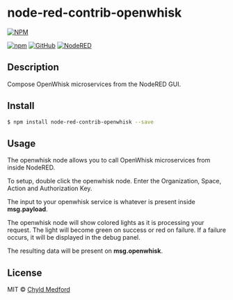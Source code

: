 # node-red-contrib-openwhisk

[![NPM](https://nodei.co/npm/node-red-contrib-openwhisk.png?downloads=true&downloadRank=true&stars=true)](https://nodei.co/npm/node-red-contrib-openwhisk/)

[![npm](https://badge.fury.io/js/node-red-contrib-openwhisk.svg)](https://www.npmjs.com/package/node-red-contrib-openwhisk)
[![GitHub](https://img.shields.io/badge/github-code-blue.svg)](https://github.com/chyld/node-red-contrib-openwhisk)
[![NodeRED](https://img.shields.io/badge/nodered-usage-red.svg)](http://flows.nodered.org/node/node-red-contrib-openwhisk)


## Description
Compose OpenWhisk microservices from the NodeRED GUI.


## Install
```sh
$ npm install node-red-contrib-openwhisk --save
```

## Usage
The openwhisk node allows you to call OpenWhisk microservices from inside NodeRED.

To setup, double click the openwhisk node. Enter the Organization, Space, Action and Authorization Key.

The input to your openwhisk service is whatever is present inside **msg.payload**.

The openwhisk node will show colored lights as it is processing your request. The light will become green on success or red on failure. If a failure occurs, it will be displayed in the debug panel.

The resulting data will be present on **msg.openwhisk**.


## License
MIT © [Chyld Medford](https://github.com/chyld)
